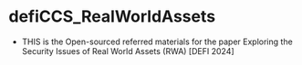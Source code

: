 # defiCCS_RealWorldAssets
* THIS is the Open-sourced referred materials for the paper Exploring the Security Issues of Real World Assets (RWA) [DEFI 2024]
